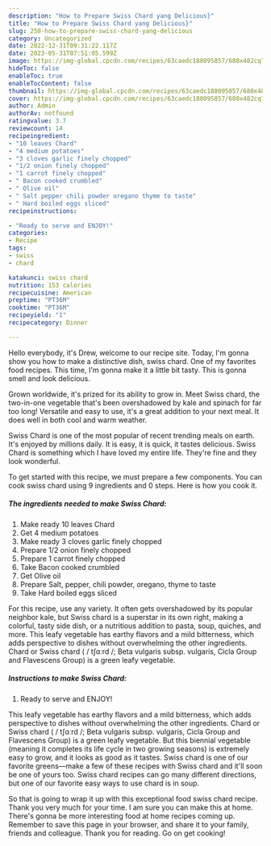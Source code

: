 ```yaml
---
description: "How to Prepare Swiss Chard yang Delicious}"
title: "How to Prepare Swiss Chard yang Delicious}"
slug: 250-how-to-prepare-swiss-chard-yang-delicious
category: Uncategorized
date: 2022-12-31T09:31:22.117Z
date: 2023-05-31T07:51:05.599Z
image: https://img-global.cpcdn.com/recipes/63caedc188095857/680x482cq70/swiss-chard-recipe-main-photo.jpg
hideToc: false
enableToc: true
enableTocContent: false
thumbnail: https://img-global.cpcdn.com/recipes/63caedc188095857/680x482cq70/swiss-chard-recipe-main-photo.jpg
cover: https://img-global.cpcdn.com/recipes/63caedc188095857/680x482cq70/swiss-chard-recipe-main-photo.jpg
author: Admin
authorAv: notfound
ratingvalue: 3.7
reviewcount: 14
recipeingredient:
- "10 leaves Chard"
- "4 medium potatoes"
- "3 cloves garlic finely chopped"
- "1/2 onion finely chopped"
- "1 carrot finely chopped"
- " Bacon cooked crumbled"
- " Olive oil"
- " Salt pepper chili powder oregano thyme to taste"
- " Hard boiled eggs sliced"
recipeinstructions:

- "Ready to serve and ENJOY!"
categories:
- Recipe
tags:
- swiss
- chard

katakunci: swiss chard 
nutrition: 153 calories
recipecuisine: American
preptime: "PT36M"
cooktime: "PT36M"
recipeyield: "1"
recipecategory: Dinner

---
```



Hello everybody, it's Drew, welcome to our recipe site. Today, I'm gonna show you how to make a distinctive dish, swiss chard. One of my favorites food recipes. This time, I'm gonna make it a little bit tasty. This is gonna smell and look delicious.

Grown worldwide, it&#39;s prized for its ability to grow in. Meet Swiss chard, the two-in-one vegetable that&#39;s been overshadowed by kale and spinach for far too long! Versatile and easy to use, it&#39;s a great addition to your next meal. It does well in both cool and warm weather.

Swiss Chard is one of the most popular of recent trending meals on earth. It's enjoyed by millions daily. It is easy, it is quick, it tastes delicious. Swiss Chard is something which I have loved my entire life. They're fine and they look wonderful.


To get started with this recipe, we must prepare a few components. You can cook swiss chard using 9 ingredients and 0 steps. Here is how you cook it.

<!--inarticleads1-->

##### The ingredients needed to make Swiss Chard:

1. Make ready 10 leaves Chard
1. Get 4 medium potatoes
1. Make ready 3 cloves garlic finely chopped
1. Prepare 1/2 onion finely chopped
1. Prepare 1 carrot finely chopped
1. Take  Bacon cooked crumbled
1. Get  Olive oil
1. Prepare  Salt, pepper, chili powder, oregano, thyme to taste
1. Take  Hard boiled eggs sliced


For this recipe, use any variety. It often gets overshadowed by its popular neighbor kale, but Swiss chard is a superstar in its own right, making a colorful, tasty side dish, or a nutritious addition to pasta, soup, quiches, and more. This leafy vegetable has earthy flavors and a mild bitterness, which adds perspective to dishes without overwhelming the other ingredients. Chard or Swiss chard ( / tʃɑːrd /; Beta vulgaris subsp. vulgaris, Cicla Group and Flavescens Group) is a green leafy vegetable. 

<!--inarticleads2-->

##### Instructions to make Swiss Chard:


1. Ready to serve and ENJOY!

This leafy vegetable has earthy flavors and a mild bitterness, which adds perspective to dishes without overwhelming the other ingredients. Chard or Swiss chard ( / tʃɑːrd /; Beta vulgaris subsp. vulgaris, Cicla Group and Flavescens Group) is a green leafy vegetable. But this biennial vegetable (meaning it completes its life cycle in two growing seasons) is extremely easy to grow, and it looks as good as it tastes. Swiss chard is one of our favorite greens—make a few of these recipes with Swiss chard and it&#39;ll soon be one of yours too. Swiss chard recipes can go many different directions, but one of our favorite easy ways to use chard is in soup. 

So that is going to wrap it up with this exceptional food swiss chard recipe. Thank you very much for your time. I am sure you can make this at home. There's gonna be more interesting food at home recipes coming up. Remember to save this page in your browser, and share it to your family, friends and colleague. Thank you for reading. Go on get cooking!
